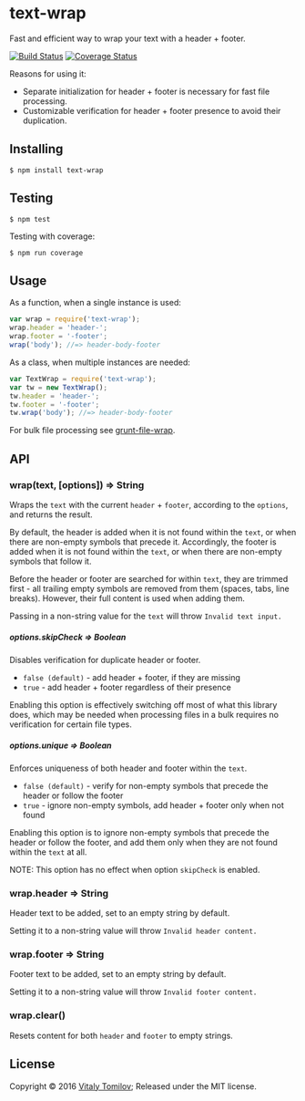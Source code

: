 text-wrap
=========

Fast and efficient way to wrap your text with a header + footer.

[![Build Status](https://travis-ci.org/vitaly-t/text-wrap.svg?branch=master)](https://travis-ci.org/vitaly-t/text-wrap)
[![Coverage Status](https://coveralls.io/repos/vitaly-t/text-wrap/badge.svg?branch=master)](https://coveralls.io/r/vitaly-t/text-wrap?branch=master)

Reasons for using it:

* Separate initialization for header + footer is necessary for fast file processing.
* Customizable verification for header + footer presence to avoid their duplication.

## Installing

```
$ npm install text-wrap
```

## Testing

```
$ npm test
```

Testing with coverage:
```
$ npm run coverage
```

## Usage

As a function, when a single instance is used:

```js
var wrap = require('text-wrap');
wrap.header = 'header-';
wrap.footer = '-footer';
wrap('body'); //=> header-body-footer
```

As a class, when multiple instances are needed:

```js
var TextWrap = require('text-wrap');
var tw = new TextWrap();
tw.header = 'header-';
tw.footer = '-footer';
tw.wrap('body'); //=> header-body-footer
```

For bulk file processing see [grunt-file-wrap].

## API

### wrap(text, [options]) ⇒ String

Wraps the `text` with the current `header` + `footer`, according to the `options`, and returns the result.

By default, the header is added when it is not found within the `text`, or when there are non-empty symbols that precede it.
Accordingly, the footer is added when it is not found within the `text`, or when there are non-empty symbols that follow it. 
 
Before the header or footer are searched for within `text`, they are trimmed first - all trailing empty symbols are removed
from them (spaces, tabs, line breaks). However, their full content is used when adding them.

Passing in a non-string value for the `text` will throw `Invalid text input.` 

##### options.skipCheck ⇒ Boolean

Disables verification for duplicate header or footer.

* `false (default)` - add header + footer, if they are missing  
* `true` - add header + footer regardless of their presence

Enabling this option is effectively switching off most of what this library does, which may be needed when processing
files in a bulk requires no verification for certain file types.  

##### options.unique ⇒ Boolean

Enforces uniqueness of both header and footer within the `text`. 

* `false (default)` - verify for non-empty symbols that precede the header or follow the footer
* `true` - ignore non-empty symbols, add header + footer only when not found

Enabling this option is to ignore non-empty symbols that precede the header or follow the footer, and add them only
when they are not found within the `text` at all.

NOTE: This option has no effect when option `skipCheck` is enabled.

### wrap.header ⇒ String

Header text to be added, set to an empty string by default.

Setting it to a non-string value will throw `Invalid header content.`

### wrap.footer ⇒ String

Footer text to be added, set to an empty string by default.

Setting it to a non-string value will throw `Invalid footer content.`

### wrap.clear()

Resets content for both `header` and `footer` to empty strings.

## License

Copyright © 2016 [Vitaly Tomilov](https://github.com/vitaly-t);
Released under the MIT license.

[text-wrap]:https://github.com/vitaly-t/text-wrap
[grunt-file-wrap]:https://github.com/vitaly-t/grunt-file-wrap
